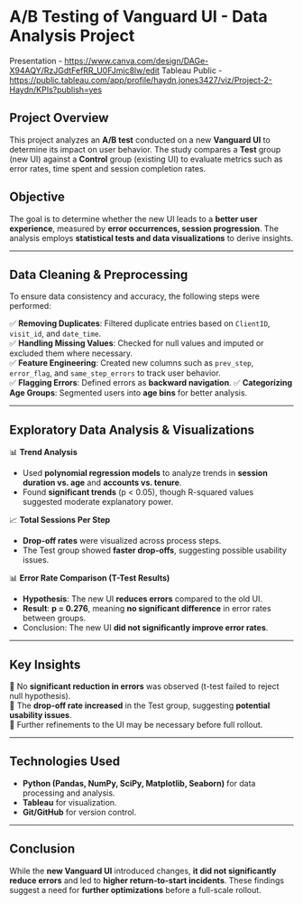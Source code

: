 # **A/B Testing of Vanguard UI - Data Analysis Project** 
Presentation - https://www.canva.com/design/DAGe-X94AQY/RzJGdtFefRR_U0FJmjc8lw/edit
Tableau Public - https://public.tableau.com/app/profile/haydn.jones3427/viz/Project-2-Haydn/KPIs?publish=yes

## **Project Overview**
This project analyzes an **A/B test** conducted on a new **Vanguard UI** to determine its impact on user behavior. The study compares a **Test** group (new UI) against a **Control** group (existing UI) to evaluate metrics such as error rates, time spent and session completion rates.

## **Objective**
The goal is to determine whether the new UI leads to a **better user experience**, measured by **error occurrences, session progression**. The analysis employs **statistical tests and data visualizations** to derive insights.

---

## **Data Cleaning & Preprocessing**
To ensure data consistency and accuracy, the following steps were performed:  

✅ **Removing Duplicates**: Filtered duplicate entries based on `ClientID`, `visit_id`, and `date_time`.  
✅ **Handling Missing Values**: Checked for null values and imputed or excluded them where necessary.  
✅ **Feature Engineering**: Created new columns such as `prev_step`, `error_flag`, and `same_step_errors` to track user behavior.  
✅ **Flagging Errors**: Defined errors as **backward navigation**.
✅ **Categorizing Age Groups**: Segmented users into **age bins** for better analysis.  

---

## **Exploratory Data Analysis & Visualizations**  

📊 **Trend Analysis**  
- Used **polynomial regression models** to analyze trends in **session duration vs. age** and **accounts vs. tenure**.  
- Found **significant trends** (p < 0.05), though R-squared values suggested moderate explanatory power.  

📈 **Total Sessions Per Step**  
- **Drop-off rates** were visualized across process steps.  
- The Test group showed **faster drop-offs**, suggesting possible usability issues.  

📊 **Error Rate Comparison (T-Test Results)**  
- **Hypothesis**: The new UI **reduces errors** compared to the old UI.  
- **Result**: **p = 0.276**, meaning **no significant difference** in error rates between groups.  
- Conclusion: The new UI **did not significantly improve error rates**.  

---

## **Key Insights**  
📌 No **significant reduction in errors** was observed (t-test failed to reject null hypothesis).  
📌 The **drop-off rate increased** in the Test group, suggesting **potential usability issues**.  
📌 Further refinements to the UI may be necessary before full rollout.  

---

## **Technologies Used**  
- **Python (Pandas, NumPy, SciPy, Matplotlib, Seaborn)** for data processing and analysis.  
- **Tableau** for visualization.  
- **Git/GitHub** for version control.  

---

## **Conclusion**  
While the **new Vanguard UI** introduced changes, **it did not significantly reduce errors** and led to **higher return-to-start incidents**. These findings suggest a need for **further optimizations** before a full-scale rollout.

